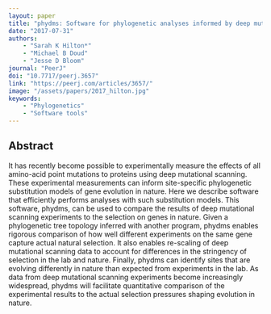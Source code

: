 ```yaml
---
layout: paper
title: "phydms: Software for phylogenetic analyses informed by deep mutational scanning"
date: "2017-07-31"
authors: 
    - "Sarah K Hilton*"
    - "Michael B Doud"
    - "Jesse D Bloom"
journal: "PeerJ"
doi: "10.7717/peerj.3657"
link: "https://peerj.com/articles/3657/"
image: "/assets/papers/2017_hilton.jpg"
keywords:
    - "Phylogenetics"
    - "Software tools"
---
```


## Abstract

It has recently become possible to experimentally measure the effects of all amino-acid point mutations to proteins using deep mutational scanning. These experimental measurements can inform site-specific phylogenetic substitution models of gene evolution in nature. Here we describe software that efficiently performs analyses with such substitution models. This software, phydms, can be used to compare the results of deep mutational scanning experiments to the selection on genes in nature. Given a phylogenetic tree topology inferred with another program, phydms enables rigorous comparison of how well different experiments on the same gene capture actual natural selection. It also enables re-scaling of deep mutational scanning data to account for differences in the stringency of selection in the lab and nature. Finally, phydms can identify sites that are evolving differently in nature than expected from experiments in the lab. As data from deep mutational scanning experiments become increasingly widespread, phydms will facilitate quantitative comparison of the experimental results to the actual selection pressures shaping evolution in nature.

